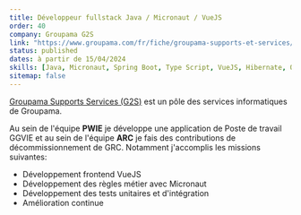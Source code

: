 ```yaml
---
title: Développeur fullstack Java / Micronaut / VueJS
order: 40
company: Groupama G2S
link: "https://www.groupama.com/fr/fiche/groupama-supports-et-services/"
status: published
dates: à partir de 15/04/2024
skills: [Java, Micronaut, Spring Boot, Type Script, VueJS, Hibernate, Oracle, OpenApi, OpenShift, GitLab]
sitemap: false
---
```


[Groupama Supports Services (G2S)](https://www.groupama.com/fr/fiche/groupama-supports-et-services/) est un pôle des services informatiques de Groupama. 

Au sein de l'équipe **PWIE** je développe une application de Poste de travail GGVIE et au sein de l'équipe **ARC** je fais des contributions de décommissionnement de GRC.
Notamment j'accomplis les missions suivantes:
- Développement frontend VueJS
- Développement des règles métier avec Micronaut
- Développement des tests unitaires et d'intégration
- Amélioration continue